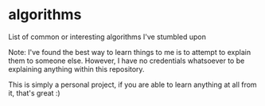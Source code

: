 # algorithms
List of common or interesting algorithms I've stumbled upon

Note: I've found the best way to learn things to me is to attempt to explain them to someone else. 
However, I have no credentials whatsoever to be explaining anything within this repository. 

This is simply a personal project, if you are able to learn anything at all from it, that's great :)

